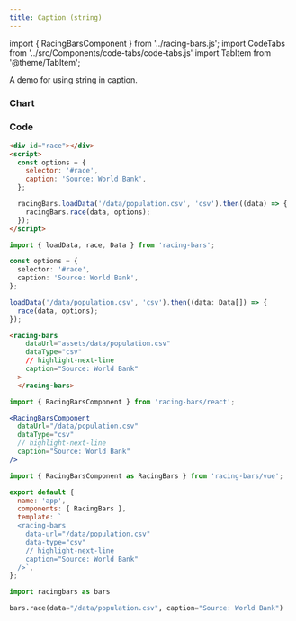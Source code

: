 ```yaml
---
title: Caption (string)
---
```


import { RacingBarsComponent } from '../racing-bars.js';
import CodeTabs from '../src/Components/code-tabs/code-tabs.js'
import TabItem from '@theme/TabItem';

A demo for using string in caption.

<!--truncate-->

### Chart

<div className="gallery">
  <RacingBarsComponent
    dataUrl="/data/population.csv"
    dataType="csv"
    caption="Source: World Bank"
  />
</div>

### Code

<CodeTabs>
<TabItem value="js">

```html {5}
<div id="race"></div>
<script>
  const options = {
    selector: '#race',
    caption: 'Source: World Bank',
  };

  racingBars.loadData('/data/population.csv', 'csv').then((data) => {
    racingBars.race(data, options);
  });
</script>
```

</TabItem>
<TabItem value="ts">

```ts {5}
import { loadData, race, Data } from 'racing-bars';

const options = {
  selector: '#race',
  caption: 'Source: World Bank',
};

loadData('/data/population.csv', 'csv').then((data: Data[]) => {
  race(data, options);
});
```

</TabItem>
<TabItem value="ng">

```html
<racing-bars
    dataUrl="assets/data/population.csv"
    dataType="csv"
    // highlight-next-line
    caption="Source: World Bank"
  >
  </racing-bars>
```

</TabItem>
<TabItem value="react">

<!-- prettier-ignore-start -->
```jsx
import { RacingBarsComponent } from 'racing-bars/react';

<RacingBarsComponent
  dataUrl="/data/population.csv"
  dataType="csv"
  // highlight-next-line
  caption="Source: World Bank"
/>
```
<!-- prettier-ignore-end -->

</TabItem>
<TabItem value="vue">

```js
import { RacingBarsComponent as RacingBars } from 'racing-bars/vue';

export default {
  name: 'app',
  components: { RacingBars },
  template: `
  <racing-bars
    data-url="/data/population.csv"
    data-type="csv"
    // highlight-next-line
    caption="Source: World Bank"
  />`,
};
```

</TabItem>
<TabItem value="py">

```py
import racingbars as bars

bars.race(data="/data/population.csv", caption="Source: World Bank")
```

</TabItem>
</CodeTabs>
